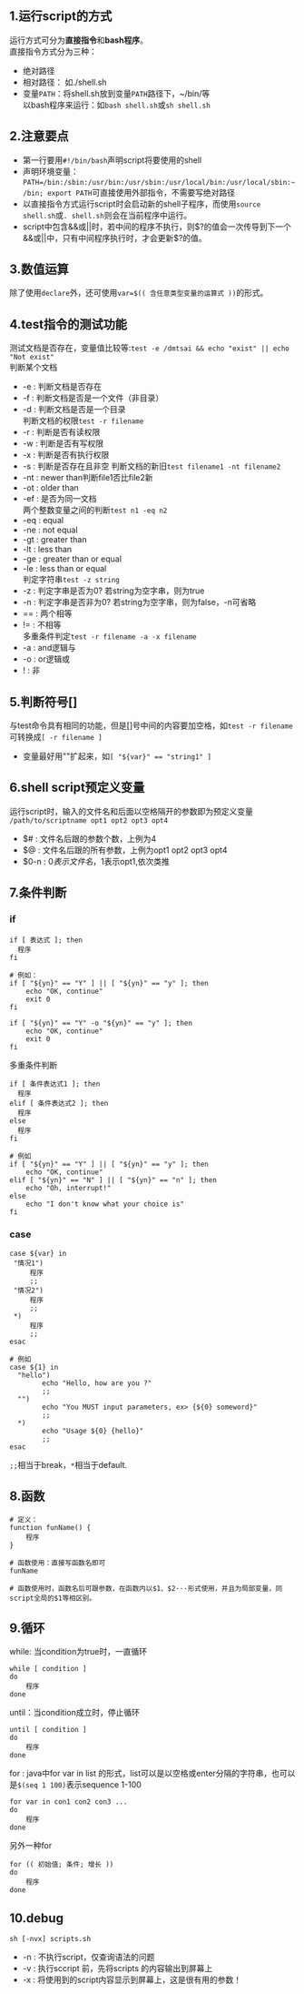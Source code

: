 ## 1.运行script的方式
运行方式可分为**直接指令**和**bash程序**。  
直接指令方式分为三种：
* 绝对路径  
* 相对路径： 如./shell.sh  
* 变量`PATH`：将shell.sh放到变量`PATH`路径下，~/bin/等  
以bash程序来运行：如`bash shell.sh`或`sh shell.sh`  
## 2.注意要点
* 第一行要用`#!/bin/bash`声明script将要使用的shell  
* 声明环境变量：`PATH=/bin:/sbin:/usr/bin:/usr/sbin:/usr/local/bin:/usr/local/sbin:~/bin; export PATH`可直接使用外部指令，不需要写绝对路径  
* 以直接指令方式运行script时会启动新的shell子程序，而使用`source shell.sh`或`. shell.sh`则会在当前程序中运行。
* script中包含&&或||时，若中间的程序不执行，则$?的值会一次传导到下一个&&或||中，只有中间程序执行时，才会更新$?的值。
## 3.数值运算
除了使用`declare`外，还可使用`var=$(( 含任意类型变量的运算式 ))`的形式。  
## 4.test指令的测试功能
测试文档是否存在，变量值比较等:`test -e /dmtsai && echo "exist" || echo "Not exist"`  
判断某个文档  
* -e : 判断文档是否存在  
* -f : 判断文档是否是一个文件（非目录）  
* -d : 判断文档是否是一个目录  
判断文档的权限`test -r filename`  
* -r : 判断是否有读权限
* -w : 判断是否有写权限
* -x : 判断是否有执行权限
* -s : 判断是否存在且非空
判断文档的新旧`test filename1 -nt filename2`  
* -nt : newer than判断file1否比file2新  
* -ot : older than  
* -ef : 是否为同一文档  
两个整数变量之间的判断`test n1 -eq n2`  
* -eq : equal  
* -ne : not equal  
* -gt : greater than  
* -lt : less than  
* -ge : greater than or equal  
* -le : less than or equal  
判定字符串`test -z string`  
* -z : 判定字串是否为0? 若string为空字串，则为true  
* -n : 判定字串是否非为0? 若string为空字串，则为false，-n可省略  
* == : 两个相等  
* != : 不相等  
多重条件判定`test -r filename -a -x filename`  
* -a : and逻辑与  
* -o : or逻辑或  
* ! : 非  
## 5.判断符号[]
与test命令具有相同的功能，但是[]号中间的内容要加空格，如`test -r filename`可转换成`[ -r filename ]`  
* 变量最好用""扩起来，如`[ "${var}" == "string1" ]`  
## 6.shell script预定义变量
运行script时，输入的文件名和后面以空格隔开的参数即为预定义变量  
`/path/to/scriptname opt1 opt2 opt3 opt4`  
* $# : 文件名后跟的参数个数，上例为4
* $@ : 文件名后跟的所有参数，上例为opt1 opt2 opt3 opt4
* $0-n : $0表示文件名，$1表示opt1,依次类推  
## 7.条件判断
### if
```
if [ 表达式 ]; then
  程序
fi

# 例如：
if [ "${yn}" == "Y" ] || [ "${yn}" == "y" ]; then
	echo "OK, continue"
	exit 0
fi

if [ "${yn}" == "Y" -o "${yn}" == "y" ]; then
	echo "OK, continue"
	exit 0
fi
```
多重条件判断  
```
if [ 条件表达式1 ]; then
  程序
elif [ 条件表达式2 ]; then
  程序
else
  程序
fi

# 例如
if [ "${yn}" == "Y" ] || [ "${yn}" == "y" ]; then
	echo "OK, continue"
elif [ "${yn}" == "N" ] || [ "${yn}" == "n" ]; then
	echo "Oh, interrupt!"
else
	echo "I don't know what your choice is"
fi
```
### case
```
case ${var} in
 "情况1")
     程序
     ;;
 "情况2")
     程序
     ;;
 *)
     程序
     ;;
esac

# 例如
case ${1} in
  "hello")
	    echo "Hello, how are you ?"
	    ;;
  "")
	    echo "You MUST input parameters, ex> {${0} someword}"
	    ;;
  *)
	    echo "Usage ${0} {hello}"
	    ;;
esac
```
`;;`相当于break，`*`相当于default.  
## 8.函数
```
# 定义：
function funName() {
    程序
}

# 函数使用：直接写函数名即可
funName

# 函数使用时，函数名后可跟参数，在函数内以$1、$2···形式使用，并且为局部变量，同script全局的$1等相区别。

```
## 9.循环
while: 当condition为true时，一直循环
```
while [ condition ]
do
	程序
done    
```
until：当condition成立时，停止循环
```
until [ condition ]
do
	程序
done
```
for : java中for var in list 的形式，list可以是以空格或enter分隔的字符串，也可以是`$(seq 1 100)`表示sequence 1-100  
```
for var in con1 con2 con3 ...
do
    程序
done
```
另外一种for
```
for (( 初始值; 条件; 增长 ))
do
	程序
done
```
## 10.debug
`sh [-nvx] scripts.sh`
* -n : 不执行script，仅查询语法的问题
* -v : 执行sccript 前，先将scripts 的内容输出到屏幕上
* -x : 将使用到的script内容显示到屏幕上，这是很有用的参数！
